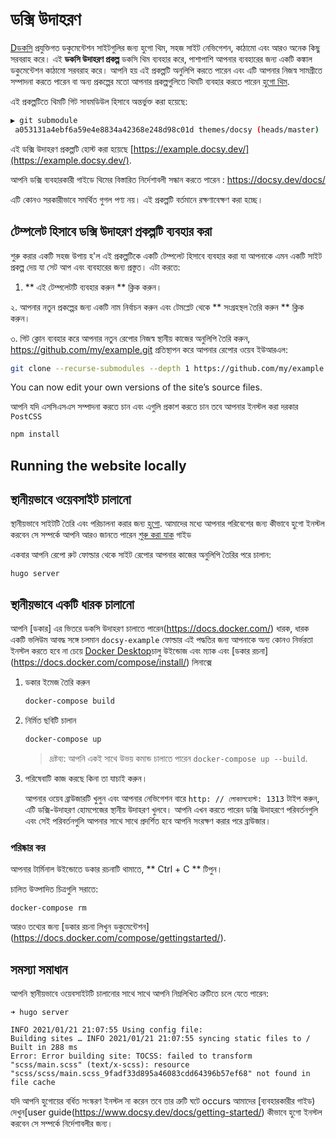 # ডক্সি উদাহরণ 

[Dডকসি](https://github.com/google/docsy) প্রযুক্তিগত ডকুমেন্টেশন সাইটগুলির জন্য হুগো থিম, সহজ সাইট নেভিগেশন, কাঠামো এবং আরও অনেক কিছু সরবরাহ করে। এই **ডকসি উদাহরণ প্রকল্প** ডকসি থিম ব্যবহার করে, পাশাপাশি আপনার ব্যবহারের জন্য একটি কঙ্কাল ডকুমেন্টেশন কাঠামো সরবরাহ করে। আপনি হয় এই প্রকল্পটি অনুলিপি করতে পারেন এবং এটি আপনার নিজস্ব সামগ্রীতে সম্পাদনা করতে পারেন বা অন্য প্রকল্পের মতো আপনার প্রকল্পগুলিতে থিমটি ব্যবহার করতে পারেন [হুগো থিম](https://gohugo.io/themes/installing-and-using-themes/).

এই প্রকল্পটিতে থিমটি গিট সাবমডিউল হিসাবে অন্তর্ভুক্ত করা হয়েছে: 
```bash
▶ git submodule
 a053131a4ebf6a59e4e8834a42368e248d98c01d themes/docsy (heads/master)
```

এই ডক্সি উদাহরণ প্রকল্পটি হোস্ট করা হয়েছে  [https://example.docsy.dev/](https://example.docsy.dev/).

আপনি ডক্সি ব্যবহারকারী গাইডে থিমের বিস্তারিত নির্দেশাবলী সন্ধান করতে পারেন : https://docsy.dev/docs/

এটি কোনও সরকারীভাবে সমর্থিত গুগল পণ্য নয়। এই প্রকল্পটি বর্তমানে রক্ষণাবেক্ষণ করা হচ্ছে। 

## টেম্পলেট হিসাবে ডক্সি উদাহরণ প্রকল্পটি ব্যবহার করা 

শুরু করার একটি সহজ উপায় হ'ল এই প্রকল্পটিকে একটি টেম্পলেট হিসাবে ব্যবহার করা যা আপনাকে এমন একটি সাইট প্রকল্প দেয় যা সেট আপ এবং ব্যবহারের জন্য প্রস্তুত। এটা করতে: 

1. ** এই টেম্পলেটটি ব্যবহার করুন ** ক্লিক করুন।

২. আপনার নতুন প্রকল্পের জন্য একটি নাম নির্বাচন করুন এবং টেমপ্লেট থেকে ** সংগ্রহস্থল তৈরি করুন ** ক্লিক করুন।

৩. গিট ক্লোন ব্যবহার করে আপনার নতুন রেপোর নিজস্ব স্থানীয় কাজের অনুলিপি তৈরি করুন, https://github.com/my/example.git প্রতিস্থাপন করে আপনার রেপোর ওয়েব ইউআরএল: 
```bash
git clone --recurse-submodules --depth 1 https://github.com/my/example.git
```

You can now edit your own versions of the site’s source files.

আপনি যদি এসসিএসএস সম্পাদনা করতে চান এবং এগুলি প্রকাশ করতে চান তবে আপনার ইনস্টল করা দরকার  `PostCSS`

```bash
npm install
```

## Running the website locally

## স্থানীয়ভাবে ওয়েবসাইট চালানো

স্থানীয়ভাবে সাইটটি তৈরি এবং পরিচালনা করার জন্য [হুগো](https://gohugo.io).
আমাদের মধ্যে আপনার পরিবেশের জন্য কীভাবে হুগো ইনস্টল করবেন সে সম্পর্কে আপনি আরও জানতে পারেন 
[শুরু করা যাক](https://www.docsy.dev/docs/getting-started/#prerequisites-and-installation) গাইড

একবার আপনি রেপো রুট ফোল্ডার থেকে সাইট রেপোর আপনার কাজের অনুলিপি তৈরির পরে চালান: 

```
hugo server
```

## স্থানীয়ভাবে একটি ধারক চালানো 

আপনি [ডকার] এর ভিতরে ডকসি উদাহরণ চালাতে পারেন(https://docs.docker.com/)
ধারক, ধারক একটি ভলিউম আবদ্ধ সঙ্গে চলমান `docsy-example`
ফোল্ডার এই পদ্ধতির জন্য আপনাকে অন্য কোনও নির্ভরতা ইনস্টল করতে হবে না
চেয়ে  [Docker Desktop](https://www.docker.com/products/docker-desktop)চালু
উইন্ডোজ এবং ম্যাক এবং [ডকার রচনা] (https://docs.docker.com/compose/install/)
লিনাক্সে

1. ডকার ইমেজ তৈরি করুন 

   ```bash
   docker-compose build
   ```

1. নির্মিত ছবিটি চালান 

   ```bash
   docker-compose up
   ```

   > দ্রষ্টব্য: আপনি একই সাথে উভয় কমান্ড চালাতে পারেন `docker-compose up --build`.

1. পরিষেবাটি কাজ করছে কিনা তা যাচাই করুন।

    আপনার ওয়েব ব্রাউজারটি খুলুন এবং আপনার নেভিগেশন বারে `http: // লোকালহোস্ট: 1313` টাইপ করুন,
    এটি ডক্সি-উদাহরণ হোমপেজের স্থানীয় উদাহরণ খুলবে। আপনি এখন করতে পারেন
    ডক্সি উদাহরণে পরিবর্তনগুলি এবং সেই পরিবর্তনগুলি আপনার সাথে সাথে প্রদর্শিত হবে
    আপনি সংরক্ষণ করার পরে ব্রাউজার।

### পরিষ্কার কর

আপনার টার্মিনাল উইন্ডোতে ডকার রচনাটি থামাতে, ** Ctrl + C ** টিপুন।

চালিত উত্পাদিত চিত্রগুলি সরাতে: 

```console
docker-compose rm
```
আরও তথ্যের জন্য [ডকার রচনা লিখুন
ডকুমেন্টেশন] (https://docs.docker.com/compose/gettingstarted/).

## সমস্যা সমাধান

আপনি স্থানীয়ভাবে ওয়েবসাইটটি চালানোর সাথে সাথে আপনি নিম্নলিখিত ত্রুটিতে চলে যেতে পারেন: 
```
➜ hugo server

INFO 2021/01/21 21:07:55 Using config file: 
Building sites … INFO 2021/01/21 21:07:55 syncing static files to /
Built in 288 ms
Error: Error building site: TOCSS: failed to transform "scss/main.scss" (text/x-scss): resource "scss/scss/main.scss_9fadf33d895a46083cdd64396b57ef68" not found in file cache
```
যদি আপনি হুগোয়ের বর্ধিত সংস্করণ ইনস্টল না করেন তবে তার ত্রুটি ঘটে occurs
আমাদের [ব্যবহারকারীর গাইড) দেখুন[user guide(https://www.docsy.dev/docs/getting-started/) কীভাবে হুগো ইনস্টল করবেন সে সম্পর্কে নির্দেশাবলীর জন্য। 

